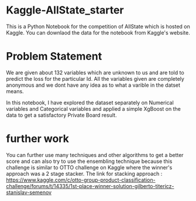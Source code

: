 # Kaggle-AllState_starter

This is a Python Notebook for the competition of AllState which is hosted on Kaggle. You can downlaod the data for the notebook from Kaggle's website.

# Problem Statement
We are given about 132 variables which are unknown to us and are told to predict the loss for the particular Id. All the variables given are 
completely anonymous and we dont have any idea as to what a varible in the datset means.

In this notebook, I have explored the dataset separately on Numerical variables and Categorical variables and applied a simple XgBoost on the data to get a satisfactory Private Board result. 

# further work
You can further use many techniques and other algorithms to get a better score and can also try to use the ensembling technique because this 
challenge is similar to OTTO challenge on Kaggle where the winner's approach was a 2 stage stacker.
The link for stacking approach : https://www.kaggle.com/c/otto-group-product-classification-challenge/forums/t/14335/1st-place-winner-solution-gilberto-titericz-stanislav-semenov 
